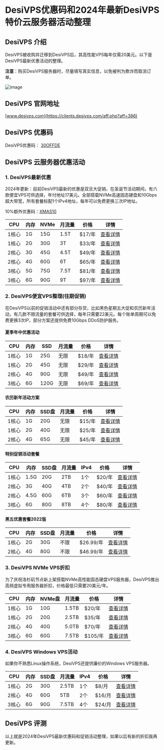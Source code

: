 # DesiVPS优惠码和2024年最新DesiVPS特价云服务器活动整理

## DesiVPS 介绍

DesiVPS被收购并迁移到DesiVPS后，其高性能VPS每年仅需20美元。以下是DesiVPS最新优惠活动的整理。

**注意**：购买DesiVPS服务器时，尽量填写真实信息，以免被判为欺诈而取消订单。

![image](https://github.com/amlvuze/DesiVPS/assets/158009303/1291baa0-5f6e-4d5b-b474-23f4d6b977b1)


## DesiVPS 官网地址

[www.desivps.com](https://clients.desivps.com/aff.php?aff=386)

## DesiVPS 优惠码

DesiVPS优惠码： [30OFFDE](https://clients.desivps.com/aff.php?aff=386)

## DesiVPS 云服务器优惠活动

### 1. DesiVPS最新优惠

2024年更新：目前DesiVPS最新的优惠是双旦大促销，在圣诞节活动期间，有六款便宜VPS可供选择，年付地址17美元。全部搭载NVMe高速固态硬盘和10Gbps超大带宽，所有套餐标配1个IPv4地址，每年可以免费更换三次IP地址。

10%额外优惠码：[XMAS10](https://clients.desivps.com/aff.php?aff=386)

| CPU | 内存 | NVMe | 月流量 | 价格 | 详情 |
| --- | --- | --- | --- | --- | --- |
| 1核心 | 1G | 15G | 1.5T | $17/年 | [查看详情](http://clients.desivps.com/aff.php?aff=386&pid=198) |
| 1核心 | 2G | 30G | 3T | $33/年 | [查看详情](http://clients.desivps.com/aff.php?aff=386&pid=199) |
| 2核心 | 3G | 45G | 4.5T | $49/年 | [查看详情](http://clients.desivps.com/aff.php?aff=386&pid=200) |
| 2核心 | 4G | 60G | 6T | $65/年 | [查看详情](http://clients.desivps.com/aff.php?aff=386&pid=201) |
| 3核心 | 5G | 75G | 7.5T | $81/年 | [查看详情](http://clients.desivps.com/aff.php?aff=386&pid=202) |
| 3核心 | 6G | 90G | 9T | $97/年 | [查看详情](http://clients.desivps.com/aff.php?aff=386&pid=203) |

### 2. DesiVPS便宜VPS整理(往期促销)

在DesiVPS以前的促销活动中还有部分存货，比如黑色星期五大促和农历新年活动，有几款不限流量的套餐可供选择，每年只需要22美元。每个账单周期可以免费更换3次IP，部分方案还提供免费10Gbps DDoS防护服务。

#### 夏季年中优惠活动

| CPU | 内存 | SSD | 月流量 | 价格 | 详情 |
| --- | --- | --- | --- | --- | --- |
| 1核心 | 1G | 25G | 无限 | $18/年 | [查看详情](http://clients.desivps.com/aff.php?aff=386&pid=183) |
| 1核心 | 2G | 45G | 无限 | $29/年 | [查看详情](http://clients.desivps.com/aff.php?aff=386&pid=119) |
| 2核心 | 4G | 90G | 无限 | $49/年 | [查看详情](http://clients.desivps.com/aff.php?aff=386&pid=120) |
| 3核心 | 6G | 120G | 无限 | $69/年 | [查看详情](http://clients.desivps.com/aff.php?aff=386&pid=184) |

#### 农历新年活动方案

| CPU | 内存 | SSD盘 | 月流量 | 价格 | 详情 |
| --- | --- | --- | --- | --- | --- |
| 1核心 | 1G | 20G | 无限 | $15/年 | [查看详情](http://clients.desivps.com/aff.php?aff=386&pid=123) |
| 1核心 | 2G | 40G | 无限 | $25/年 | [查看详情](http://clients.desivps.com/aff.php?aff=386&pid=124) |
| 2核心 | 4G | 65G | 无限 | $45/年 | [查看详情](http://clients.desivps.com/aff.php?aff=386&pid=125) |

#### 特别促销活动套餐

| CPU | 内存 | SSD盘 | 月流量 | IPv4 | 价格 | 详情 |
| --- | --- | --- | --- | --- | --- | --- |
| 1核心 | 1.5G | 20G | 2TB | 1个 | $20/年 | [查看详情](http://clients.desivps.com/aff.php?aff=386&pid=57) |
| 2核心 | 3G | 40G | 4TB | 2个 | $40/年 | [查看详情](http://clients.desivps.com/aff.php?aff=386&pid=58) |
| 2核心 | 4.5G | 60G | 6TB | 3个 | $60/年 | [查看详情](http://clients.desivps.com/aff.php?aff=386&pid=59) |
| 3核心 | 6G | 80G | 8TB | 4个 | $80/年 | [查看详情](http://clients.desivps.com/aff.php?aff=386&pid=150) |

#### 黑五优惠套餐2022版

| CPU | 内存 | SSD盘 | 月流量 | 价格 | 详情 |
| --- | --- | --- | --- | --- | --- |
| 1核心 | 2G | 30G | 不限 | $26.99/年 | [查看详情](http://clients.desivps.com/aff.php?aff=386&pid=177) |
| 2核心 | 4G | 80G | 不限 | $46.99/年 | [查看详情](http://clients.desivps.com/aff.php?aff=386&pid=179) |

### 3. DesiVPS NVMe VPS折扣

为了庆祝洛杉矶节点新上架搭载NVMe高性能固态硬盘VPS服务器，DesiVPS推出高频虚拟专用服务器折扣，价格最低只需要20美元/年。

| CPU | 内存 | NVMe盘 | 月流量 | 价格 | 详情 |
| --- | --- | --- | --- | --- | --- |
| 1核心 | 1G | 10G | 1.5TB | $20/年 | [查看详情](http://clients.desivps.com/aff.php?aff=386&pid=157) |
| 1核心 | 2G | 20G | 2.5TB | $35/年 | [查看详情](http://clients.desivps.com/aff.php?aff=386&pid=158) |
| 2核心 | 4G | 40G | 5.0TB | $70/年 | [查看详情](http://clients.desivps.com/aff.php?aff=386&pid=159) |
| 3核心 | 6G | 60G | 7.5TB | $105/年 | [查看详情](http://clients.desivps.com/aff.php?aff=386&pid=160) |

### 4. DesiVPS Windows VPS活动

如果你不熟悉Linux操作系统，DesiVPS还提供廉价的Windows VPS服务器。

| CPU | 内存 | SSD盘 | 月流量 | IPv4 | 价格 | 详情 |
| --- | --- | --- | --- | --- | --- | --- |
| 1核心 | 2G | 30G | 2.5TB | 1个 | $8/月 | [查看详情](http://clients.desivps.com/aff.php?aff=386&pid=171) |
| 2核心 | 4G | 60G | 5TB | 2个 | $16/月 | [查看详情](http://clients.desivps.com/aff.php?aff=386&pid=172) |
| 3核心 | 6G | 90G | 7.5TB | 4个 | $24/月 | [查看详情](http://clients.desivps.com/aff.php?aff=386&pid=173) |

## DesiVPS 评测

以上就是2024年DesiVPS最新优惠码和促销活动整理，如果以后有新的折扣我再更新。
